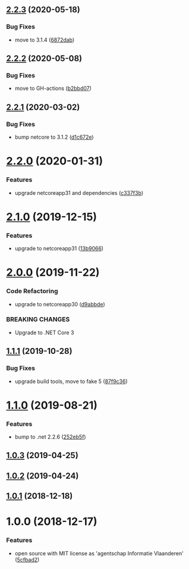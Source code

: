 ## [2.2.3](https://github.com/informatievlaanderen/ef-entity-configuration/compare/v2.2.2...v2.2.3) (2020-05-18)


### Bug Fixes

* move to 3.1.4 ([6872dab](https://github.com/informatievlaanderen/ef-entity-configuration/commit/6872dabdfe15264ca834cefd25bd19f965f42e21))

## [2.2.2](https://github.com/informatievlaanderen/ef-entity-configuration/compare/v2.2.1...v2.2.2) (2020-05-08)


### Bug Fixes

* move to GH-actions ([b2bbd07](https://github.com/informatievlaanderen/ef-entity-configuration/commit/b2bbd07b1e2dd03c484199bbeb66149a90f36696))

## [2.2.1](https://github.com/informatievlaanderen/ef-entity-configuration/compare/v2.2.0...v2.2.1) (2020-03-02)


### Bug Fixes

* bump netcore to 3.1.2 ([d1c672e](https://github.com/informatievlaanderen/ef-entity-configuration/commit/d1c672e2bcacd225fe04a00f014a6794fa093b89))

# [2.2.0](https://github.com/informatievlaanderen/ef-entity-configuration/compare/v2.1.0...v2.2.0) (2020-01-31)


### Features

* upgrade netcoreapp31 and dependencies ([c337f3b](https://github.com/informatievlaanderen/ef-entity-configuration/commit/c337f3b00f79f2ef311186ebbd7ab83ff4a569a8))

# [2.1.0](https://github.com/informatievlaanderen/ef-entity-configuration/compare/v2.0.0...v2.1.0) (2019-12-15)


### Features

* upgrade to netcoreapp31 ([13b9066](https://github.com/informatievlaanderen/ef-entity-configuration/commit/13b906670ecc0f06d6de65f9c046342bd7712c7c))

# [2.0.0](https://github.com/informatievlaanderen/ef-entity-configuration/compare/v1.1.1...v2.0.0) (2019-11-22)


### Code Refactoring

* upgrade to netcoreapp30 ([d9abbde](https://github.com/informatievlaanderen/ef-entity-configuration/commit/d9abbde))


### BREAKING CHANGES

* Upgrade to .NET Core 3

## [1.1.1](https://github.com/informatievlaanderen/ef-entity-configuration/compare/v1.1.0...v1.1.1) (2019-10-28)


### Bug Fixes

* upgrade build tools, move to fake 5 ([87f9c36](https://github.com/informatievlaanderen/ef-entity-configuration/commit/87f9c36))

# [1.1.0](https://github.com/informatievlaanderen/ef-entity-configuration/compare/v1.0.3...v1.1.0) (2019-08-21)


### Features

* bump to .net 2.2.6 ([252eb5f](https://github.com/informatievlaanderen/ef-entity-configuration/commit/252eb5f))

## [1.0.3](https://github.com/informatievlaanderen/ef-entity-configuration/compare/v1.0.2...v1.0.3) (2019-04-25)

## [1.0.2](https://github.com/informatievlaanderen/ef-entity-configuration/compare/v1.0.1...v1.0.2) (2019-04-24)

## [1.0.1](https://github.com/informatievlaanderen/ef-entity-configuration/compare/v1.0.0...v1.0.1) (2018-12-18)

# 1.0.0 (2018-12-17)


### Features

* open source with MIT license as 'agentschap Informatie Vlaanderen' ([5cfbad2](https://github.com/informatievlaanderen/ef-entity-configuration/commit/5cfbad2))

